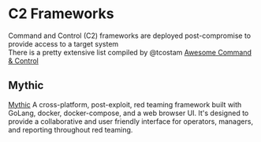 # C2 Frameworks
Command and Control (C2) frameworks are deployed post-compromise to provide access to a target system<br>
There is a pretty extensive list compiled by @tcostam [Awesome Command & Control](https://github.com/tcostam/awesome-command-control)
## Mythic
[Mythic](https://github.com/its-a-feature/Mythic)
A cross-platform, post-exploit, red teaming framework built with GoLang, docker, docker-compose, and a web browser UI. It's designed to provide a collaborative and user friendly interface for operators, managers, and reporting throughout red teaming.

